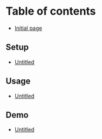 # Table of contents

* [Initial page](README.md)

## Setup

* [Untitled](setup/untitled.md)

## Usage

* [Untitled](usage/untitled.md)

## Demo

* [Untitled](demo/untitled.md)

